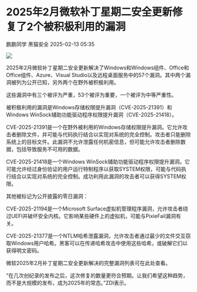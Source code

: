 #  2025年2月微软补丁星期二安全更新修复了2个被积极利用的漏洞   
鹏鹏同学  黑猫安全   2025-02-13 05:35  
  
![](https://mmbiz.qpic.cn/sz_mmbiz_png/8dBEfDPEce8a19oWEKbWAJE1Mcqc4YpAR1vaCfF3LWsb0PnZIPiavD1pJzhQcpoVoanTqofhEuR583iaDrznkGQA/640?wx_fmt=png&from=appmsg "")  
  
2025年2月微软补丁星期二安全更新解决了Windows和Windows组件、Office和Office组件、Azure、Visual Studio以及远程桌面服务中的57个漏洞。其中两个漏洞被列为公开已知，另外两个在野外被积极利用。  
  
这些漏洞中有三个被评为严重，53个被评为重要，一个被评为中等严重性。  
  
被积极利用的漏洞是Windows存储权限提升漏洞（CVE-2025-21391）和Windows WinSock辅助功能驱动程序权限提升漏洞（CVE-2025-21418）。  
  
CVE-2025-21391是一个在野外被利用的Windows存储权限提升漏洞。它允许攻击者删除文件，并可能与代码执行结合以实现对系统的完全控制。攻击者只能删除系统上的目标文件。此漏洞不允许泄露任何机密信息，但可能允许攻击者删除数据，包括导致服务不可用的数据。  
  
CVE-2025-21418是一个Windows WinSock辅助功能驱动程序权限提升漏洞。它可能允许经过身份验证的用户运行特制程序以获取SYSTEM权限，可能与代码执行结合以实现对系统的完全控制。成功利用此漏洞的攻击者可以获得SYSTEM权限。  
  
其他被标记为公开披露的零日漏洞：  
  
CVE-2025-21194是一个Microsoft Surface虚拟机管理程序漏洞，允许攻击者绕过UEFI并破坏安全内核。它影响某些硬件上的虚拟机，可能与PixieFail漏洞有关。  
  
CVE-2025-21377是一个NTLM哈希泄露漏洞，允许攻击者通过最少的文件交互窃取Windows用户哈希。黑客可以在传递哈希攻击中使用这些哈希，或破解它们以获得明文密码。  
  
微软2025年2月补丁星期二安全更新解决的完整漏洞列表可在此处查看。  
  
“在几次创纪录的发布之后，这次修复的数量更符合预期。让我们希望这种趋势，而不是大规模的发布，成为2025年的常态。”ZDI表示。  
  
  
